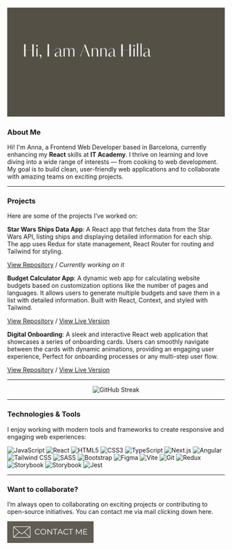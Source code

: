 ![banner](./assets/banner.png)

### About Me

Hi! I'm Anna, a Frontend Web Developer based in Barcelona, currently enhancing my **React** skills at **IT Academy**. I thrive on learning and love diving into a wide range of interests — from cooking to web development. My goal is to build clean, user-friendly web applications and to collaborate with amazing teams on exciting projects.

<hr>

### Projects

Here are some of the projects I’ve worked on:

**Star Wars Ships Data App**: A React app that fetches data from the Star Wars API, listing ships and displaying detailed information for each ship. The app uses Redux for state management, React Router for routing and Tailwind for styling.

<a href="https://github.com/annahilla/7-Star-Wars-Guide">View Repository</a> / _Currently working on it_

**Budget Calculator App**: A dynamic web app for calculating website budgets based on customization options like the number of pages and languages. It allows users to generate multiple budgets and save them in a list with detailed information. Built with React, Context, and styled with Tailwind.

<a href="https://github.com/annahilla/6-Budget-App">View Repository</a> / <a href="https://web-budget-calculator.vercel.app">View Live Version</a>

**Digital Onboarding**: A sleek and interactive React web application that showcases a series of onboarding cards. Users can smoothly navigate between the cards with dynamic animations, providing an engaging user experience, Perfect for onboarding processes or any multi-step user flow.

<a href="https://github.com/annahilla/5-Digital-Onboarding">View Repository</a> / <a href="https://digital-onboarding.vercel.app">View Live Version</a>

<hr>

<div align="center">
    <img src="https://streak-stats.demolab.com?user=annahilla&theme=graywhite" alt="GitHub Streak" />
</div>

<hr>

### Technologies & Tools

I enjoy working with modern tools and frameworks to create responsive and engaging web experiences:

<p align="left">
  <img src="https://img.shields.io/badge/JavaScript-%23F7DF1E.svg?style=for-the-badge&logo=javascript&logoColor=black" alt="JavaScript" />
  <img src="https://img.shields.io/badge/React-%2361DAFB.svg?style=for-the-badge&logo=react&logoColor=black" alt="React" />
  <img src="https://img.shields.io/badge/HTML5-%23E34F26.svg?style=for-the-badge&logo=html5&logoColor=white" alt="HTML5" />
  <img src="https://img.shields.io/badge/CSS3-%231572B6.svg?style=for-the-badge&logo=css3&logoColor=white" alt="CSS3" />
  <img src="https://img.shields.io/badge/TypeScript-%23007ACC.svg?style=for-the-badge&logo=typescript&logoColor=white" alt="TypeScript" />
  <img src="https://img.shields.io/badge/Next.js-%23000000.svg?style=for-the-badge&logo=next.js&logoColor=white" alt="Next.js" />
  <img src="https://img.shields.io/badge/Angular-red?style=for-the-badge&logo=angular&logoColor=white" alt="Angular" />
  <img src="https://img.shields.io/badge/Tailwind-%2338B2AC.svg?style=for-the-badge&logo=tailwind-css&logoColor=white" alt="Tailwind CSS" />
  <img src="https://img.shields.io/badge/SASS-%23CC6699.svg?style=for-the-badge&logo=sass&logoColor=white" alt="SASS" />
  <img src="https://img.shields.io/badge/Bootstrap-%23563D7C.svg?style=for-the-badge&logo=bootstrap&logoColor=white" alt="Bootstrap" />
  <img src="https://img.shields.io/badge/Figma-%23F24E1E.svg?style=for-the-badge&logo=figma&logoColor=white" alt="Figma" />
  <img src="https://img.shields.io/badge/Vite-%23646CFF.svg?style=for-the-badge&logo=vite&logoColor=white" alt="Vite" />
  <img src="https://img.shields.io/badge/Git-%23F05032.svg?style=for-the-badge&logo=git&logoColor=white" alt="Git" />
  <img src="https://img.shields.io/badge/Redux-%23764ABC.svg?style=for-the-badge&logo=redux&logoColor=white" alt="Redux" />
  <img src="https://img.shields.io/badge/Storybook-%23FF4785.svg?style=for-the-badge&logo=storybook&logoColor=white" alt="Storybook" />
  <img src="https://img.shields.io/badge/Firebase-orange.svg?style=for-the-badge&logo=firebase&logoColor=white" alt="Storybook" />
  <img src="https://img.shields.io/badge/Jest-C21325.svg?style=for-the-badge&logo=jest&logoColor=white" alt="Jest" />
</p>

<hr>

### Want to collaborate?

I’m always open to collaborating on exciting projects or contributing to open-source initiatives. You can contact me via mail clicking down here.

<p align="left">
  <a href="mailto:annahilla21@gmail.com"><img src="./assets/contact-me-btn.png" alt="Contact Me Button" width="200"></a>
</p>
